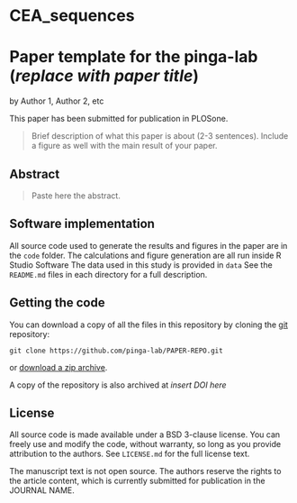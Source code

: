 # CEA_sequences
# Paper template for the pinga-lab (*replace with paper title*)

by
Author 1,
Author 2,
etc

This paper has been submitted for publication in PLOSone.

> Brief description of what this paper is about (2-3 sentences). Include a
> figure as well with the main result of your paper.



## Abstract

> Paste here the abstract.


## Software implementation

All source code used to generate the results and figures in the paper are in
the `code` folder.
The calculations and figure generation are all run inside R Studio Software
The data used in this study is provided in `data`
See the `README.md` files in each directory for a full description.


## Getting the code

You can download a copy of all the files in this repository by cloning the
[git](https://git-scm.com/) repository:

    git clone https://github.com/pinga-lab/PAPER-REPO.git

or [download a zip archive](https://github.com/pinga-lab/PAPER-REPO/archive/master.zip).

A copy of the repository is also archived at *insert DOI here*

## License

All source code is made available under a BSD 3-clause license. You can freely
use and modify the code, without warranty, so long as you provide attribution
to the authors. See `LICENSE.md` for the full license text.

The manuscript text is not open source. The authors reserve the rights to the
article content, which is currently submitted for publication in the
JOURNAL NAME.

